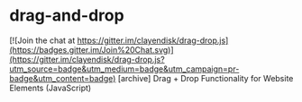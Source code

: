 # drag-and-drop

[![Join the chat at https://gitter.im/clayendisk/drag-drop.js](https://badges.gitter.im/Join%20Chat.svg)](https://gitter.im/clayendisk/drag-drop.js?utm_source=badge&utm_medium=badge&utm_campaign=pr-badge&utm_content=badge)
[archive] Drag + Drop Functionality for Website Elements (JavaScript)
